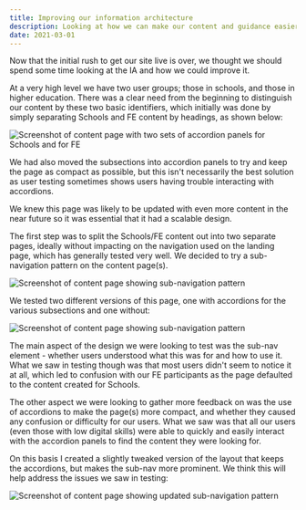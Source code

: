 ```yaml
---
title: Improving our information architecture
description: Looking at how we can make our content and guidance easier to navigate
date: 2021-03-01
---
```


Now that the initial rush to get our site live is over, we thought we should spend some time looking at the IA and how we could improve it.

At a very high level we have two user groups; those in schools, and those in higher education. There was a clear need from the beginning to distinguish our content by these two basic identifiers, which initially was done by simply separating Schools and FE content by headings, as shown below:

![Screenshot of content page with two sets of accordion panels for Schools and for FE](/images/information-architecture/combined-good-practices-page.png)

We had also moved the subsections into accordion panels to try and keep the page as compact as possible, but this isn't necessarily the best solution as user testing sometimes shows users having trouble interacting with accordions.

We knew this page was likely to be updated with even more content in the near future so it was essential that it had a scalable design.

The first step was to split the Schools/FE content out into two separate pages, ideally without impacting on the navigation used on the landing page, which has generally tested very well. We decided to try a sub-navigation pattern on the content page(s).

![Screenshot of content page showing sub-navigation pattern](/images/information-architecture/sub-nav.png)

We tested two different versions of this page, one with accordions for the various subsections and one without:

![Screenshot of content page showing sub-navigation pattern](/images/information-architecture/gtp_a-b.png)

The main aspect of the design we were looking to test was the sub-nav element - whether users understood what this was for and how to use it. What we saw in testing though was that most users didn't seem to notice it at all, which led to confusion with our FE participants as the page defaulted to the content created for Schools.

The other aspect we were looking to gather more feedback on was the use of accordions to make the page(s) more compact, and whether they caused any confusion or difficulty for our users. What we saw was that all our users (even those with low digital skills) were able to quickly and easily interact with the accordion panels to find the content they were looking for.

On this basis I created a slightly tweaked version of the layout that keeps the accordions, but makes the sub-nav more prominent. We think this will help address the issues we saw in testing:

![Screenshot of content page showing updated sub-navigation pattern](/images/information-architecture/new-sub-nav.png)
